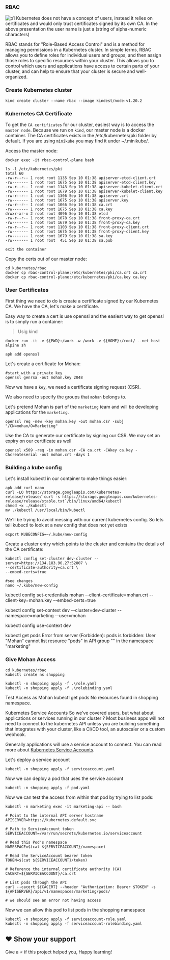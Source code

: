 ### RBAC

![p1](https://user-images.githubusercontent.com/58173938/206911512-7762d088-22fe-483a-b1a7-ee63b5b021a3.png)
Kubernetes does not have a concept of users, instead it relies on certificates and would only trust certificates signed by its own CA. In the above presentation the user name is just a (string of alpha-numeric characters)


RBAC stands for "Role-Based Access Control" and is a method for managing permissions in a Kubernetes cluster. In simple terms, RBAC allows you to define roles for individual users and groups, and then assign those roles to specific resources within your cluster. This allows you to control which users and applications have access to certain parts of your cluster, and can help to ensure that your cluster is secure and well-organized.


### Create Kubernetes cluster

  ```
  kind create cluster --name rbac --image kindest/node:v1.20.2
  ```
  
### Kubernetes CA Certificate

To get the `CA certificates` for our cluster, easiest way is to access the `master node`.
Because we run on `kind`, our master node is a docker container.
The CA certificates exists in the /etc/kubernetes/pki folder by default.
If you are using `minikube` you may find it under ~/.minikube/.

Access the master node:

```
docker exec -it rbac-control-plane bash

ls -l /etc/kubernetes/pki
total 60
-rw-r--r-- 1 root root 1135 Sep 10 01:38 apiserver-etcd-client.crt
-rw------- 1 root root 1675 Sep 10 01:38 apiserver-etcd-client.key
-rw-r--r-- 1 root root 1143 Sep 10 01:38 apiserver-kubelet-client.crt
-rw------- 1 root root 1679 Sep 10 01:38 apiserver-kubelet-client.key
-rw-r--r-- 1 root root 1306 Sep 10 01:38 apiserver.crt
-rw------- 1 root root 1675 Sep 10 01:38 apiserver.key
-rw-r--r-- 1 root root 1066 Sep 10 01:38 ca.crt
-rw------- 1 root root 1675 Sep 10 01:38 ca.key
drwxr-xr-x 2 root root 4096 Sep 10 01:38 etcd
-rw-r--r-- 1 root root 1078 Sep 10 01:38 front-proxy-ca.crt
-rw------- 1 root root 1679 Sep 10 01:38 front-proxy-ca.key
-rw-r--r-- 1 root root 1103 Sep 10 01:38 front-proxy-client.crt
-rw------- 1 root root 1675 Sep 10 01:38 front-proxy-client.key
-rw------- 1 root root 1679 Sep 10 01:38 sa.key
-rw------- 1 root root  451 Sep 10 01:38 sa.pub

exit the container
```

Copy the certs out of our master node:

```
cd kubernetes/rbac
docker cp rbac-control-plane:/etc/kubernetes/pki/ca.crt ca.crt
docker cp rbac-control-plane:/etc/kubernetes/pki/ca.key ca.key
```

### User Certificates

First thing we need to do is create a certificate signed by our Kubernetes CA.
We have the CA, let's make a certificate.

Easy way to create a cert is use openssl and the easiest way to get openssl is to simply run a container:

> Usig kind

```
docker run -it -v ${PWD}:/work -w /work -v ${HOME}:/root/ --net host alpine sh

apk add openssl
```

Let's create a certificate for Mohan:

```
#start with a private key
openssl genrsa -out mohan.key 2048
```

Now we have a `key`, we need a certificate signing request (CSR).

We also need to specify the groups that `mohan` belongs to.

Let's pretend Mohan is part of the `marketing` team and will be developing applications for the `marketing`.


```
openssl req -new -key mohan.key -out mohan.csr -subj "/CN=mohan/O=Marketing"
```

Use the CA to generate our certificate by signing our CSR.
We may set an expiry on our certificate as well

```
openssl x509 -req -in mohan.csr -CA ca.crt -CAkey ca.key -CAcreateserial -out mohan.crt -days 1
```

### Building a kube config

Let's install kubectl in our container to make things easier:

```
apk add curl nano
curl -LO https://storage.googleapis.com/kubernetes-release/release/`curl -s https://storage.googleapis.com/kubernetes-release/release/stable.txt`/bin/linux/amd64/kubectl
chmod +x ./kubectl
mv ./kubectl /usr/local/bin/kubectl

```
We'll be trying to avoid messing with our current kubernetes config.
So lets tell kubectl to look at a new config that does not yet exists

```
export KUBECONFIG=~/.kube/new-config
```

Create a cluster entry which points to the cluster and contains the details of the CA certificate:

```
kubectl config set-cluster dev-cluster --server=https://134.183.96.27:52807 \
--certificate-authority=ca.crt \
--embed-certs=true

#see changes 
nano ~/.kube/new-config
```
kubectl config set-credentials mohan --client-certificate=mohan.crt --client-key=mohan.key --embed-certs=true

kubectl config set-context dev --cluster=dev-cluster --namespace=marketing --user=mohan

kubectl config use-context dev

kubectl get pods Error from server (Forbidden): pods is forbidden: User "Mohan" cannot list resource "pods" in API group "" in the namespace "marketing"

### Give Mohan Access

```
cd kubernetes/rbac
kubectl create ns shopping

kubectl -n shopping apply -f .\role.yaml
kubectl -n shopping apply -f .\rolebinding.yaml
```
Test Access as Mohan
kubectl get pods No resources found in shopping namespace.

Kubernetes Service Accounts
So we've covered users, but what about applications or services running in our cluster ?
Most business apps will not need to connect to the kubernetes API unless you are building something that integrates with your cluster, like a CI/CD tool, an autoscaler or a custom webhook.

Generally applications will use a service account to connect.
You can read more about [Kubernetes Service Accounts](https://kubernetes.io/docs/tasks/configure-pod-container/configure-service-account/).

Let's deploy a service account

```
kubectl -n shopping apply -f serviceaccount.yaml

```
Now we can deploy a pod that uses the service account

```
kubectl -n shopping apply -f pod.yaml
```

Now we can test the access from within that pod by trying to list pods:

```
kubectl -n marketing exec -it marketing-api -- bash

# Point to the internal API server hostname
APISERVER=https://kubernetes.default.svc

# Path to ServiceAccount token
SERVICEACCOUNT=/var/run/secrets/kubernetes.io/serviceaccount

# Read this Pod's namespace
NAMESPACE=$(cat ${SERVICEACCOUNT}/namespace)

# Read the ServiceAccount bearer token
TOKEN=$(cat ${SERVICEACCOUNT}/token)

# Reference the internal certificate authority (CA)
CACERT=${SERVICEACCOUNT}/ca.crt

# List pods through the API
curl --cacert ${CACERT} --header "Authorization: Bearer $TOKEN" -s ${APISERVER}/api/v1/namespaces/marketing/pods/ 

# we should see an error not having access
```

Now we can allow this pod to list pods in the shopping namespace

```
kubectl -n shopping apply -f serviceaccount-role.yaml
kubectl -n shopping apply -f serviceaccount-rolebinding.yaml
```

## ❤ Show your support

Give a ⭐️ if this project helped you, Happy learning!

